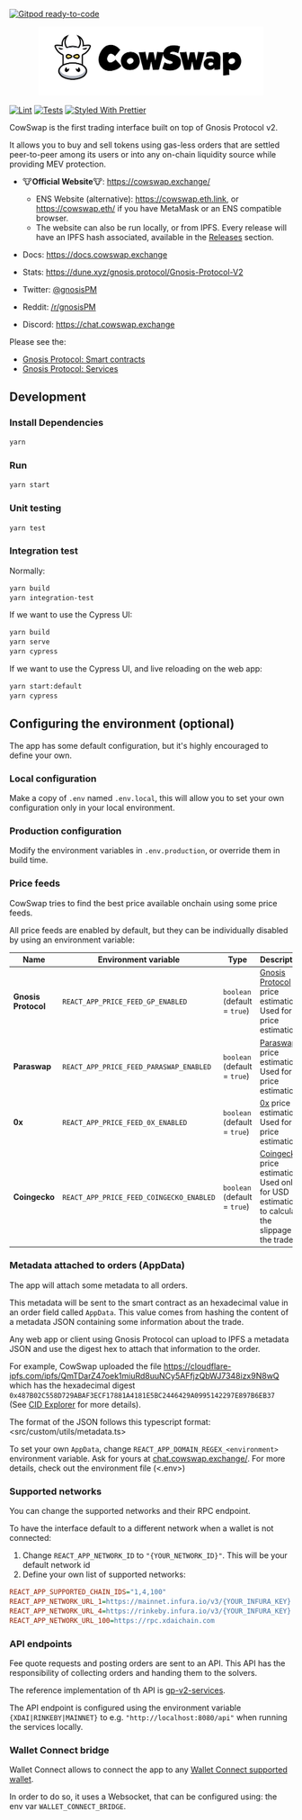 [![Gitpod ready-to-code](https://img.shields.io/badge/Gitpod-ready--to--code-blue?logo=gitpod)](https://gitpod.io/#https://github.com/gnosis/gp-swap-ui)

<p align="center">
  <img width="400" src="docs/images/logo-cow-swap.png">
</p>

[![Lint](https://github.com/gnosis/dex-swap/workflows/Lint/badge.svg)](https://github.com/gnosis/dex-swap/actions?query=workflow%3ALint)
[![Tests](https://github.com/gnosis/dex-swap/workflows/Tests/badge.svg)](https://github.com/gnosis/dex-swap/actions?query=workflow%3ATests)
[![Styled With Prettier](https://img.shields.io/badge/code_style-prettier-ff69b4.svg)](https://prettier.io/)

CowSwap is the first trading interface built on top of Gnosis Protocol v2.

It allows you to buy and sell tokens using gas-less orders that are settled peer-to-peer among its users or into any on-chain liquidity source while providing MEV protection.

- 🐮**Official Website**🐮: <https://cowswap.exchange/>

  - ENS Website (alternative): <https://cowswap.eth.link>, or <https://cowswap.eth/> if you have MetaMask or an ENS compatible browser.
  - The website can also be run locally, or from IPFS. Every release will have an IPFS hash associated, available in the [Releases](https://github.com/gnosis/gp-swap-ui/releases) section.

- Docs: <https://docs.cowswap.exchange>
- Stats: <https://dune.xyz/gnosis.protocol/Gnosis-Protocol-V2>
- Twitter: [@gnosisPM](https://twitter.com/gnosisPM)
- Reddit: [/r/gnosisPM](https://www.reddit.com/r/gnosisPM)
- Discord: <https://chat.cowswap.exchange>

Please see the:

- [Gnosis Protocol: Smart contracts](https://github.com/gnosis/gp-v2-contracts)
- [Gnosis Protocol: Services](https://github.com/gnosis/gp-v2-services)

## Development

### Install Dependencies

```bash
yarn
```

### Run

```bash
yarn start
```

### Unit testing

```bash
yarn test
```

### Integration test

Normally:

```bash
yarn build
yarn integration-test
```

If we want to use the Cypress UI:

```bash
yarn build
yarn serve
yarn cypress
```

If we want to use the Cypress UI, and live reloading on the web app:

```bash
yarn start:default
yarn cypress
```

## Configuring the environment (optional)

The app has some default configuration, but it's highly encouraged to define your own.

### Local configuration

Make a copy of `.env` named `.env.local`, this will allow you to set your own configuration only in your local environment.

### Production configuration

Modify the environment variables in `.env.production`, or override them in build time.

### Price feeds

CowSwap tries to find the best price available onchain using some price feeds.

All price feeds are enabled by default, but they can be individually disabled by using an environment variable:

| Name                | Environment variable                     | Type                         | Description                                                                                                        |
| ------------------- | ---------------------------------------- | ---------------------------- | ------------------------------------------------------------------------------------------------------------------ |
| **Gnosis Protocol** | `REACT_APP_PRICE_FEED_GP_ENABLED`        | `boolean` (default = `true`) | [Gnosis Protocol](https://docs.cowswap.exchange/) price estimation. Used for all price estimation.                 |
| **Paraswap**        | `REACT_APP_PRICE_FEED_PARASWAP_ENABLED`  | `boolean` (default = `true`) | [Paraswap](https://paraswap.io/) price estimation. Used for all price estimations.                                 |
| **0x**              | `REACT_APP_PRICE_FEED_0X_ENABLED`        | `boolean` (default = `true`) | [0x](https://0x.org/) price estimation. Used for all price estimation.                                             |
| **Coingecko**       | `REACT_APP_PRICE_FEED_COINGECKO_ENABLED` | `boolean` (default = `true`) | [Coingecko](coingecko.com) price estimation. Used only for USD estimations to calculate the slippage on the trade. |

### Metadata attached to orders (AppData)

The app will attach some metadata to all orders.

This metadata will be sent to the smart contract as an hexadecimal value in an order field called `AppData`. This value comes from hashing the content of a metadata JSON containing some information about the trade.

Any web app or client using Gnosis Protocol can upload to IPFS a metadata JSON and use the digest hex to attach that
information to the order.

For example, CowSwap uploaded the file https://cloudflare-ipfs.com/ipfs/QmTDarZ47oek1miuRd8uuNCy5AFfjzQbWJ7348izx9N8wQ
which has the hexadecimal digest `0x487B02C558D729ABAF3ECF17881A4181E5BC2446429A0995142297E897B6EB37` (See
[CID Explorer](https://cid.ipfs.io/#QmTDarZ47oek1miuRd8uuNCy5AFfjzQbWJ7348izx9N8wQ) for more details).

The format of the JSON follows this typescript format: <src/custom/utils/metadata.ts>

To set your own `AppData`, change `REACT_APP_DOMAIN_REGEX_<environment>` environment variable. Ask for yours at [chat.cowswap.exchange/](https://chat.cowswap.exchange/). For more details, check out the environment file (<.env>)

### Supported networks

You can change the supported networks and their RPC endpoint.

To have the interface default to a different network when a wallet is not connected:

1. Change `REACT_APP_NETWORK_ID` to `"{YOUR_NETWORK_ID}"`. This will be your default network id
2. Define your own list of supported networks:

```ini
REACT_APP_SUPPORTED_CHAIN_IDS="1,4,100"
REACT_APP_NETWORK_URL_1=https://mainnet.infura.io/v3/{YOUR_INFURA_KEY}
REACT_APP_NETWORK_URL_4=https://rinkeby.infura.io/v3/{YOUR_INFURA_KEY}
REACT_APP_NETWORK_URL_100=https://rpc.xdaichain.com
```

### API endpoints

Fee quote requests and posting orders are sent to an API. This API has the responsibility of collecting orders and
handing them to the solvers.

The reference implementation of th API is [gp-v2-services](https://github.com/gnosis/gp-v2-services).

The API endpoint is configured using the environment variable ` {XDAI|RINKEBY|MAINNET}` to e.g. `"http://localhost:8080/api"` when running the services locally.

### Wallet Connect bridge

Wallet Connect allows to connect the app to any [Wallet Connect supported wallet](https://walletconnect.org/wallets).

In order to do so, it uses a Websocket, that can be configured using: the env var `WALLET_CONNECT_BRIDGE`.

